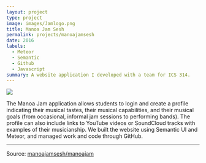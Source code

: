 ```yaml
---
layout: project
type: project
image: images/Jamlogo.png
title: Manoa Jam Sesh
permalink: projects/manoajamsesh
date: 2016
labels:
  - Meteor
  - Semantic
  - Github
  - Javascript
summary: A website application I developed with a team for ICS 314.
---
```


<img class="ui image" src="{{ site.baseurl }}/images/7040eaa2-c23a-11e6-8ace-a27f5c8eac64.png">

The Manoa Jam application allows students to login and create a profile indicating their musical tastes, their musical capabilities, and their musical goals (from occasional, informal jam sessions to performing bands). The profile can also include links to YouTube videos or SoundCloud tracks with examples of their musicianship.
We built the website using Semantic UI and Meteor, and managed work and code through GitHub.
<hr>

Source: <a href="https://github.com/manoajamsesh/manoajam"><i class="large github icon "></i>manoajamsesh/manoajam</a>

